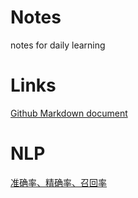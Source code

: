 Notes
=====

notes for daily learning

Links
=====

[Github Markdown document](https://help.github.com/articles/github-flavored-markdown)

NLP
===

[准确率、精确率、召回率](https://github.com/liwenzhu/notes/blob/master/nlp/accuracy_precision_recall.md)